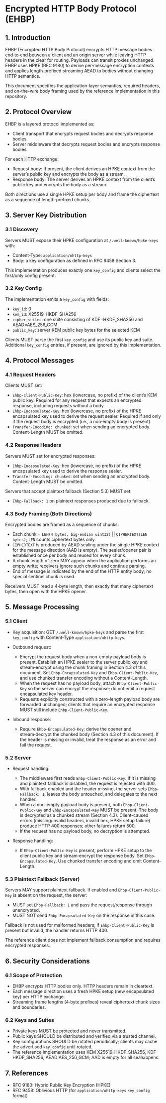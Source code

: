 # Encrypted HTTP Body Protocol (EHBP)

## 1. Introduction

EHBP (Encrypted HTTP Body Protocol) encrypts HTTP message bodies end‑to‑end between a client and an origin server while leaving HTTP headers in the clear for routing. Payloads can transit proxies unchanged. EHBP uses HPKE (RFC 9180) to derive per‑message encryption contexts and applies length‑prefixed streaming AEAD to bodies without changing HTTP semantics.

This document specifies the application-layer semantics, required headers, and on-the-wire body framing used by the reference implementation in this repository.

## 2. Protocol Overview

EHBP is a layered protocol implemented as:

- Client transport that encrypts request bodies and decrypts response bodies.
- Server middleware that decrypts request bodies and encrypts response bodies.

For each HTTP exchange:

- Request body: If present, the client derives an HPKE context from the server’s public key and encrypts the body as a stream.
- Response body: The server derives an HPKE context from the client’s public key and encrypts the body as a stream.

Both directions use a single HPKE setup per body and frame the ciphertext as a sequence of length‑prefixed chunks.

## 3. Server Key Distribution

### 3.1 Discovery

Servers MUST expose their HPKE configuration at `/.well-known/hpke-keys` with:

- Content-Type: `application/ohttp-keys`
- Body: a key configuration as defined in RFC 9458 Section 3.

This implementation produces exactly one `key_config` and clients select the first/only config present.

### 3.2 Key Config

The implementation emits a `key_config` with fields:

- `key_id`: 0
- `kem_id`: X25519_HKDF_SHA256
- `cipher_suites`: one suite consisting of KDF=HKDF_SHA256 and AEAD=AES_256_GCM
- `public_key`: server KEM public key bytes for the selected KEM

Clients MUST parse the first `key_config` and use its public key and suite. Additional `key_config` entries, if present, are ignored by this implementation.

## 4. Protocol Messages

### 4.1 Request Headers

Clients MUST set:

- `Ehbp-Client-Public-Key`: hex (lowercase, no prefix) of the client’s KEM public key. Required for any request that expects an encrypted response, including requests without a body.
- `Ehbp-Encapsulated-Key`: hex (lowercase, no prefix) of the HPKE encapsulated key used to derive the request sealer. Required if and only if the request body is encrypted (i.e., a non‑empty body is present).
- `Transfer-Encoding: chunked`: set when sending an encrypted body. Content-Length MUST be omitted.

### 4.2 Response Headers

Servers MUST set for encrypted responses:

- `Ehbp-Encapsulated-Key`: hex (lowercase, no prefix) of the HPKE encapsulated key used to derive the response sealer.
- `Transfer-Encoding: chunked`: set when sending an encrypted body. Content-Length MUST be omitted.

Servers that accept plaintext fallback (Section 5.3) MUST set:

- `Ehbp-Fallback: 1` on plaintext responses produced due to fallback.

### 4.3 Body Framing (Both Directions)

Encrypted bodies are framed as a sequence of chunks:

- Each chunk = `LEN(4 bytes, big-endian uint32)` || `CIPHERTEXT(LEN bytes)`; `LEN` counts ciphertext bytes only.
- `CIPHERTEXT` is produced by AEAD sealing under the single HPKE context for the message direction (AAD is empty). The sealer/opener pair is established once per body and reused for every chunk.
- A chunk length of zero MAY appear when the application performs an empty write; receivers ignore such chunks and continue parsing.
- End of message is indicated by the end of the HTTP entity body; no special sentinel chunk is used.

Receivers MUST read a 4‑byte length, then exactly that many ciphertext bytes, then open with the HPKE opener.

## 5. Message Processing

### 5.1 Client

- Key acquisition: GET `/.well-known/hpke-keys` and parse the first `key_config` with Content-Type `application/ohttp-keys`.
- Outbound request:

  - Encrypt the request body when a non-empty payload body is present. Establish an HPKE sealer to the server public key and stream‑encrypt using the chunk framing in Section 4.3 of this document. Set `Ehbp-Encapsulated-Key` and `Ehbp-Client-Public-Key`, and use chunked transfer encoding without a Content-Length.
  - When the request has no payload body, attach `Ehbp-Client-Public-Key` so the server can encrypt the response; do not emit a request encapsulated key header.
  - Requests explicitly constructed with a zero-length payload body are forwarded unchanged; clients that require an encrypted response MUST still include `Ehbp-Client-Public-Key`.
- Inbound response:

  - Require `Ehbp-Encapsulated-Key`; derive the opener and stream‑decrypt the chunked body (Section 4.3 of this document). If the header is missing or invalid, treat the response as an error and fail the request.

### 5.2 Server

- Request handling:

  - The middleware first reads `Ehbp-Client-Public-Key`. If it is missing and plaintext fallback is disabled, the request is rejected with 400.
  - With fallback enabled and the header missing, the server sets `Ehbp-Fallback: 1`, leaves the body untouched, and delegates to the next handler.
  - When a non-empty payload body is present, both `Ehbp-Client-Public-Key` and `Ehbp-Encapsulated-Key` MUST be present. The body is decrypted as a chunked stream (Section 4.3). Client-caused errors (missing/invalid headers, invalid hex, HPKE setup failure) produce HTTP 400 responses; other failures return 500.
  - If the request has no payload body, no decryption is attempted.
- Response handling:

  - If `Ehbp-Client-Public-Key` is present, perform HPKE setup to the client public key and stream‑encrypt the response body. Set `Ehbp-Encapsulated-Key`. Use chunked transfer encoding and omit Content-Length.

### 5.3 Plaintext Fallback (Server)

Servers MAY support plaintext fallback. If enabled and `Ehbp-Client-Public-Key` is absent on the request, the server:

- MUST set `Ehbp-Fallback: 1` and pass the request/response through unencrypted.
- MUST NOT send `Ehbp-Encapsulated-Key` on the response in this case.

Fallback is not used for malformed headers; if `Ehbp-Client-Public-Key` is present but invalid, the handler returns HTTP 400.

The reference client does not implement fallback consumption and requires encrypted responses.

## 6. Security Considerations

### 6.1 Scope of Protection

- EHBP encrypts HTTP bodies only. HTTP headers remain in cleartext.
- Each message direction uses a fresh HPKE setup (new encapsulated key) per HTTP exchange.
- Streaming frame lengths (4‑byte prefixes) reveal ciphertext chunk sizes and boundaries.

### 6.2 Keys and Suites

- Private keys MUST be protected and never transmitted.
- Public keys SHOULD be distributed and verified via a trusted channel.
- Key configurations SHOULD be rotated periodically; clients may cache the advertised `key_config` until rotated.
- The reference implementation uses KEM X25519_HKDF_SHA256, KDF HKDF_SHA256, AEAD AES_256_GCM; AAD is empty for all seals/opens.

## 7. References

- RFC 9180: Hybrid Public Key Encryption (HPKE)
- RFC 9458: Oblivious HTTP (for `application/ohttp-keys` `key_config` format)
